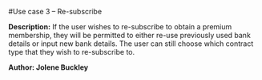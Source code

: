 #Use case 3 – Re-subscribe

**Description:** If the user wishes to re-subscribe to obtain a premium membership, they will be permitted to either re-use previously used bank details or input new bank details. The user can still choose which contract type that they wish to re-subscribe to.

**Author: Jolene Buckley**